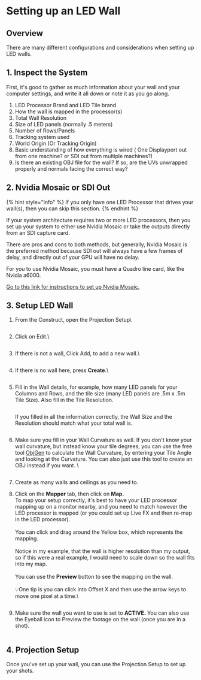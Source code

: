 # Setting up an LED Wall

## Overview

There are many different configurations and considerations when setting up LED walls.&#x20;

## 1. Inspect the System&#x20;

First, it's good to gather as much information about your wall and your computer settings, and write it all down or note it as you go along.

1. LED Processor Brand and LED Tile brand
2. How the wall is mapped in the processor(s)
3. Total Wall Resolution
4. Size of LED panels (normally .5 meters)
5. Number of Rows/Panels
6. Tracking system used
7. World Origin (Or Tracking Origin)
8. Basic understanding of how everything is wired ( One Displayport out from one machine? or SDI out from multiple machines?)
9. Is there an existing OBJ file for the wall? If so, are the UVs unwrapped properly and normals facing the correct way?

## 2. Nvidia Mosaic or SDI Out&#x20;

{% hint style="info" %}
If you only have one LED Processor that drives your wall(s), then you can skip this section.&#x20;
{% endhint %}

If your system architecture requires two or more LED processors, then you set up your system to either use Nvidia Mosaic or take the outputs directly from an SDI capture card.&#x20;

There are pros and cons to both methods, but generally, Nvidia Mosaic is the preferred method because SDI out will always have a few frames of delay, and directly out of your GPU will have no delay.&#x20;

For you to use Nvidia Mosaic, you must have a Quadro line card, like the Nvidia a6000.&#x20;

[Go to this link for instructions to set up Nvidia Mosaic.](set-up-nvidia-mosaic.md)

## 3. Setup LED Wall

1.  From the Construct, open the Projection Setup\


    <figure><img src="../../.gitbook/assets/image (1) (1) (1) (1) (1) (1) (1) (1) (1) (1) (1) (1) (1) (1).png" alt=""><figcaption></figcaption></figure>
2.  Click on Edit.\


    <figure><img src="../../.gitbook/assets/image (2) (1) (1) (1) (1) (1) (1) (1) (1) (1) (1) (1) (1).png" alt=""><figcaption></figcaption></figure>


3.  If there is not a wall, Click Add, to add a new wall.\


    <figure><img src="../../.gitbook/assets/image (3) (1) (1) (1) (1) (1) (1) (1) (1) (1) (1).png" alt=""><figcaption></figcaption></figure>


4.  If there is no wall here, press **Create**.\


    <figure><img src="../../.gitbook/assets/image (4) (1) (1) (1) (1) (1) (1) (1) (1) (1).png" alt=""><figcaption></figcaption></figure>
5.  Fill in the Wall details, for example, how many LED panels for your Columns and Rows, and the tile size (many LED panels are .5m x .5m Tile Size). Also fill in the Tile Resolution.&#x20;

    <figure><img src="../../.gitbook/assets/image (5) (1) (1) (1) (1) (1) (1) (1) (1).png" alt=""><figcaption></figcaption></figure>

    If you filled in all the information correctly, the Wall Size and the Resolution should match what your total wall is.&#x20;

    <figure><img src="../../.gitbook/assets/image (6) (1) (1) (1) (1) (1) (1).png" alt=""><figcaption></figcaption></figure>
6.  Make sure you fill in your Wall Curvature as well. If you don't know your wall curvature, but instead know your tile degrees, you can use the free tool [ObjGen](https://objgen.makkbe.net/) to calculate the Wall Curvature, by entering your Tile Angle and looking at the Curvature. You can also just use this tool to create an OBJ instead if you want. \


    <figure><img src="../../.gitbook/assets/image (2) (1) (1) (1) (1) (1) (1) (1) (1) (1) (1) (1).png" alt=""><figcaption></figcaption></figure>
7. Create as many walls and ceilings as you need to.&#x20;
8.  Click on the **Mapper** tab, then click on **Map.** \
    To map your setup correctly, it's best to have your LED processor mapping up on a monitor nearby, and you need to match however the LED processor is mapped (or you could set up Live FX and then re-map in the LED processor). \
    &#x20;\
    You can click and drag around the Yellow box, which represents the mapping.  \
    \
    Notice in my example, that the wall is higher resolution than my output, so if this were a real example, I would need to scale down so the wall fits into my map.  \
    \
    You can use the **Preview** button to see the mapping on the wall. \
    \
    :bulb:One tip is you can click into Offset X and then use the arrow keys to move one pixel at a time.\


    <figure><img src="../../.gitbook/assets/image (7) (1) (1) (1).png" alt=""><figcaption></figcaption></figure>


9.  Make sure the wall you want to use is set to **ACTIVE.** You can also use the <img src="../../.gitbook/assets/image (10) (1) (1) (1).png" alt="" data-size="line">Eyeball icon to Preview the footage on the wall (once you are in a shot). \
    &#x20;

    <figure><img src="../../.gitbook/assets/image (8) (1) (1) (1).png" alt=""><figcaption></figcaption></figure>

## 4. Projection Setup

Once you've set up your wall, you can use the Projection Setup to set up your shots.&#x20;

<figure><img src="../../.gitbook/assets/image (11) (1) (1) (1).png" alt=""><figcaption></figcaption></figure>









